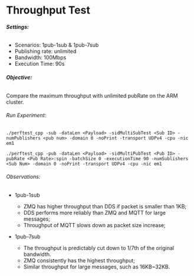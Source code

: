 # Throughput Test

###### **Settings:**

- Scenarios: 1pub-1sub & 1pub-7sub
- Publishing rate: unlimited
- Bandwidth: 100Mbps
- Execution Time: 90s

###### **Objective:**

Compare the maximum throughput with unlimited pubRate on the ARM cluster.

###### Run Experiment:

```shell
./perftest_cpp -sub -dataLen <Payload> -sidMultiSubTest <Sub ID> -numPublishers <pub num> -domain 0 -noPrint -transport UDPv4 -cpu -nic em1

./perftest_cpp -pub -dataLen <Payload> -sidMultiPubTest <Pub ID> -pubRate <Pub Rate>:spin -batchSize 0 -executionTime 90 -numSublishers <Sub Num> -domain 0 -noPrint -transport UDPv4 -cpu -nic em1
```

###### Observations:

- 1pub-1sub
  - ZMQ has higher throughput than DDS if packet is smaller than 1KB;
  - DDS performs more reliably than ZMQ and MQTT for large messages;
  - Throughput of MQTT slows down as packet size increase;

- 1pub-7sub
  - The throughput is predictably cut down to 1/7th of the original bandwidth.
  - ZMQ consistently has the highest throughput;
  - Similar throughput for large messages, such as 16KB~32KB.